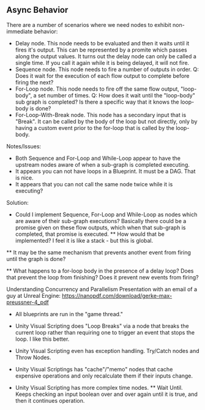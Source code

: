 ## Async Behavior

There are a number of scenarios where we need nodes to exhibit non-immediate behavior:
* Delay node.  This node needs to be evaluated and then it waits until it fires it's output.  This can be represented by a promite which passes along the output values.  It turns out the delay node can only be called a single time.  If you call it again while it is being delayed, it will not fire.
* Sequence node.  This node needs to fire a number of outputs in order.  Q: Does it wait for the execution of each flow output to complete before firing the next?
* For-Loop node.  This node needs to fire off the same flow output, "loop-body", a set number of times.  Q: How does it wait until the "loop-body" sub graph is completed?  Is there a specific way that it knows the loop-body is done?
* For-Loop-With-Break node.  This node has a secondary input that is "Break".  It can be called by the body of the loop but not directly, only by having a custom event prior to the for-loop that is called by the loop-body.


Notes/Issues:
* Both Sequence and For-Loop and While-Loop appear to have the upstream nodes aware of when a sub-graph is completed executing.
* It appears you can not have loops in a Blueprint.  It must be a DAG.  That is nice.
* It appears that you can not call the same node twice while it is executing?

Solution:
* Could I implement Sequence, For-Loop and While-Loop as nodes which are aware of their sub-graph executions?  Basically there could be a promise given on these flow outputs, which when that sub-graph is completed, that promise is executed.
** How would that be implemented?  I feel it is like a stack - but this is global.

** It may be the same mechanism that prevents another event from firing until the graph is done?

** What happens to a for-loop body in the presence of a delay loop?  Does that prevent the loop from finishing?  Does it prevent new events from firing?

Understanding Concurrency and Parallelism Presentation with an email of a guy at Unreal Engine:
https://nanopdf.com/download/gerke-max-preussner-4_pdf
* All blueprints are run in the "game thread."



* Unity Visual Scripting does "Loop Breaks" via a node that breaks the current loop rather than requiring one to trigger an event that stops the loop.  I like this better.

* Unity Visual Scripting even has exception handling.  Try/Catch nodes and Throw Nodes.
* Unity Visual Scriptings has "cache"/"memo" nodes that cache expensive operations and only recalculate them if their inputs change.

* Unity Visual Scripting has more complex time nodes.
** Wait Until.  Keeps checking an input boolean over and over again until it is true, and then it continues operation.

